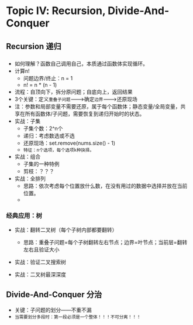 # Topic Ⅳ: Recursion, Divide-And-Conquer  

## Recursion 递归
### 
* 如何理解？函数自己调用自己，本质通过函数体实现循环。
* 计算n!
    * 问题边界/终止：n = 1
    * n! = n * (n - 1)
* 流程：自顶向下，拆分原问题；自底向上，返回结果
* 3个关键：定义`重叠子问题`--->确定`边界`--->还原现场
* 注：参数和局部变量不需要还原，属于每个函数体；静态变量/全局变量，共享在所有函数体/子问题，需要恢复到递归开始时的状态。
* 实战：子集
    * 子集个数：2^n个
    * 递归：考虑数选或不选
    * 还原现场：set.remove(nums.size() - 1) 
    * `特征：n个选项，每个选项k种抉择。`
* 实战：组合
    * 子集的一种特例
    * 剪枝：？？？
* 实战：全排列
    * 思路：依次考虑每个位置放什么数，在没有用过的数据中选择并放在当前位置。
    * 

### 经典应用：树
* 实战：翻转二叉树（每个子树内部都要翻转）
    * 思路：重叠子问题=每个子树翻转左右节点；边界=叶节点；当前层=翻转左右且验证大小

* 实战：验证二叉搜索树
* 实战：二叉树最深深度


## Divide-And-Conquer 分治
* 关键：子问题的划分——不重不漏
* `当需要划分多段时：第一段必须是一个整体！！！不可分离！！！`







